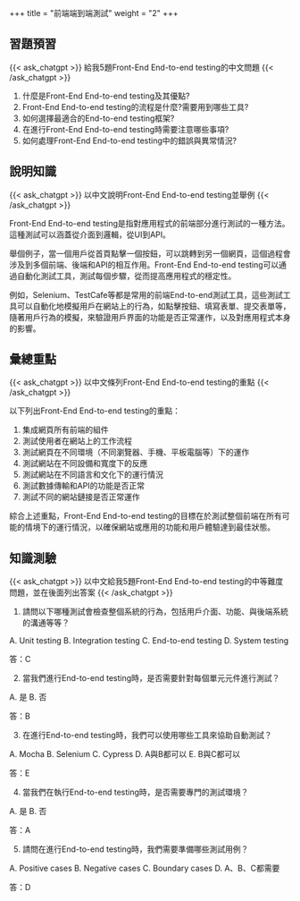 +++
title = "前端端到端測試"
weight = "2"
+++
## 習題預習
{{< ask_chatgpt >}}
給我5題Front-End End-to-end testing的中文問題
{{< /ask_chatgpt >}}



1. 什麼是Front-End End-to-end testing及其優點?
2. Front-End End-to-end testing的流程是什麼?需要用到哪些工具?
3. 如何選擇最適合的End-to-end testing框架?
4. 在進行Front-End End-to-end testing時需要注意哪些事項?
5. 如何處理Front-End End-to-end testing中的錯誤與異常情況?   

## 說明知識
{{< ask_chatgpt >}}
以中文說明Front-End End-to-end testing並舉例
{{< /ask_chatgpt >}}



Front-End End-to-end testing是指對應用程式的前端部分進行測試的一種方法。這種測試可以涵蓋從介面到邏輯，從UI到API。

舉個例子，當一個用戶從首頁點擊一個按鈕，可以跳轉到另一個網頁，這個過程會涉及到多個前端、後端和API的相互作用。Front-End End-to-end testing可以通過自動化測試工具，測試每個步驟，從而提高應用程式的穩定性。

例如，Selenium、TestCafe等都是常用的前端End-to-end測試工具，這些測試工具可以自動化地模擬用戶在網站上的行為，如點擊按鈕、填寫表單、提交表單等，隨著用戶行為的模擬，來驗證用戶界面的功能是否正常運作，以及對應用程式本身的影響。   

## 彙總重點
{{< ask_chatgpt >}}
以中文條列Front-End End-to-end testing的重點
{{< /ask_chatgpt >}}



以下列出Front-End End-to-end testing的重點：

1. 集成網頁所有前端的組件
2. 測試使用者在網站上的工作流程
3. 測試網頁在不同環境（不同瀏覽器、手機、平板電腦等）下的運作
4. 測試網站在不同設備和寬度下的反應
5. 測試網站在不同語言和文化下的運行情況
6. 測試數據傳輸和API的功能是否正常
7. 測試不同的網站鏈接是否正常運作

綜合上述重點，Front-End End-to-end testing的目標在於測試整個前端在所有可能的情境下的運行情況，以確保網站或應用的功能和用戶體驗達到最佳狀態。   

## 知識測驗
{{< ask_chatgpt >}}
以中文給我5題Front-End End-to-end testing的中等難度問題，並在後面列出答案
{{< /ask_chatgpt >}}



1. 請問以下哪種測試會檢查整個系統的行為，包括用戶介面、功能、與後端系統的溝通等等？

A. Unit testing
B. Integration testing
C. End-to-end testing
D. System testing

答：C

2. 當我們進行End-to-end testing時，是否需要針對每個單元元件進行測試？

A. 是
B. 否

答：B

3. 在進行End-to-end testing時，我們可以使用哪些工具來協助自動測試？

A. Mocha
B. Selenium
C. Cypress
D. A與B都可以
E. B與C都可以

答：E

4. 當我們在執行End-to-end testing時，是否需要專門的測試環境？

A. 是
B. 否

答：A

5. 請問在進行End-to-end testing時，我們需要準備哪些測試用例？

A. Positive cases
B. Negative cases
C. Boundary cases
D. A、B、C都需要

答：D   


